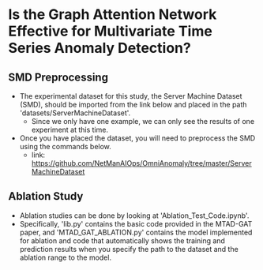 # Is the Graph Attention Network Effective for Multivariate Time Series Anomaly Detection?

## SMD Preprocessing
- The experimental dataset for this study, the Server Machine Dataset (SMD), should be imported from the link below and placed in the path 'datasets/ServerMachineDataset'.
  - Since we only have one example, we can only see the results of one experiment at this time.
- Once you have placed the dataset, you will need to preprocess the SMD using the commands below.
  - link: https://github.com/NetManAIOps/OmniAnomaly/tree/master/ServerMachineDataset


## Ablation Study
- Ablation studies can be done by looking at 'Ablation_Test_Code.ipynb'.
- Specifically, 'lib.py' contains the basic code provided in the MTAD-GAT paper, and 'MTAD_GAT_ABLATION.py' contains the model implemented for ablation and code that automatically shows the training and prediction results when you specify the path to the dataset and the ablation range to the model.
